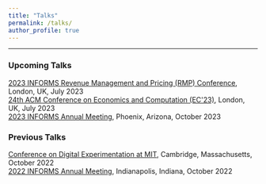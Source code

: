 ```yaml
---
title: "Talks"
permalink: /talks/
author_profile: true
---
```

---
### Upcoming Talks

[2023 INFORMS Revenue Management and Pricing (RMP) Conference](https://meetings.informs.org/wordpress/indianapolis2022/), London, UK, July 2023
<br />
[24th ACM Conference on Economics and Computation (EC'23)](https://ec23.sigecom.org/), London, UK, July 2023
<br />
[2023 INFORMS Annual Meeting](https://meetings.informs.org/wordpress/phoenix2023/), Phoenix, Arizona, October 2023

### Previous Talks

[Conference on Digital Experimentation at MIT](https://ide.mit.edu/events/2022-conference-on-digital-experimentation-mit-codemit/), Cambridge, Massachusetts, October 2022
<br />
[2022 INFORMS Annual Meeting](https://meetings.informs.org/wordpress/indianapolis2022/), Indianapolis, Indiana, October 2022


